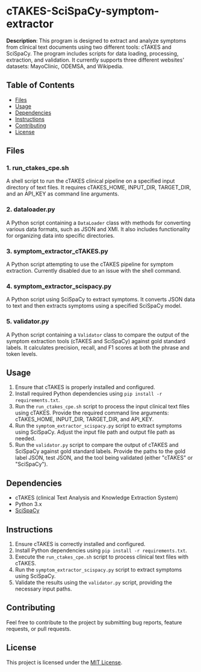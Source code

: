 # cTAKES-SciSpaCy-symptom-extractor 

**Description**: This program is designed to extract and analyze symptoms from clinical text documents using two different tools: cTAKES and SciSpaCy. The program includes scripts for data loading, processing, extraction, and validation. It currently supports three different websites' datasets: MayoClinic, ODEMSA, and Wikipedia.

## Table of Contents

- [Files](#files)
- [Usage](#usage)
- [Dependencies](#dependencies)
- [Instructions](#instructions)
- [Contributing](#contributing)
- [License](#license)

## Files

### 1. run_ctakes_cpe.sh
A shell script to run the cTAKES clinical pipeline on a specified input directory of text files. It requires cTAKES_HOME, INPUT_DIR, TARGET_DIR, and an API_KEY as command line arguments.

### 2. dataloader.py
A Python script containing a `DataLoader` class with methods for converting various data formats, such as JSON and XMI. It also includes functionality for organizing data into specific directories.

### 3. symptom_extractor_cTAKES.py
A Python script attempting to use the cTAKES pipeline for symptom extraction. Currently disabled due to an issue with the shell command.

### 4. symptom_extractor_scispacy.py
A Python script using SciSpaCy to extract symptoms. It converts JSON data to text and then extracts symptoms using a specified SciSpaCy model.

### 5. validator.py
A Python script containing a `Validator` class to compare the output of the symptom extraction tools (cTAKES and SciSpaCy) against gold standard labels. It calculates precision, recall, and F1 scores at both the phrase and token levels.

## Usage

1. Ensure that cTAKES is properly installed and configured.
2. Install required Python dependencies using `pip install -r requirements.txt`.
3. Run the `run_ctakes_cpe.sh` script to process the input clinical text files using cTAKES. Provide the required command line arguments: cTAKES_HOME, INPUT_DIR, TARGET_DIR, and API_KEY.
4. Run the `symptom_extractor_scispacy.py` script to extract symptoms using SciSpaCy. Adjust the input file path and output file path as needed.
5. Run the `validator.py` script to compare the output of cTAKES and SciSpaCy against gold standard labels. Provide the paths to the gold label JSON, test JSON, and the tool being validated (either "cTAKES" or "SciSpaCy").

## Dependencies

- cTAKES (clinical Text Analysis and Knowledge Extraction System)
- Python 3.x
- [SciSpaCy](https://allenai.github.io/scispacy/)

## Instructions

1. Ensure cTAKES is correctly installed and configured.
2. Install Python dependencies using `pip install -r requirements.txt`.
3. Execute the `run_ctakes_cpe.sh` script to process clinical text files with cTAKES.
4. Run the `symptom_extractor_scispacy.py` script to extract symptoms using SciSpaCy.
5. Validate the results using the `validator.py` script, providing the necessary input paths.

## Contributing

Feel free to contribute to the project by submitting bug reports, feature requests, or pull requests.

## License

This project is licensed under the [MIT License](LICENSE).


